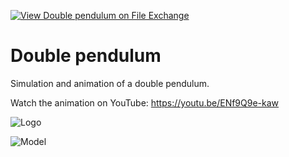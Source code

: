 [![View Double pendulum on File Exchange](https://www.mathworks.com/matlabcentral/images/matlab-file-exchange.svg)](https://www.mathworks.com/matlabcentral/fileexchange/92773-double-pendulum)
# Double pendulum
Simulation and animation of a double pendulum.

Watch the animation on YouTube: https://youtu.be/ENf9Q9e-kaw

![Logo](https://www.mathworks.com/matlabcentral/mlc-downloads/downloads/e5b218a0-0735-4975-bdd6-2f2cbce675ed/17a4bb3d-1df6-409f-a878-5b8bc51abd8c/images/1639509164.png)

![Model](https://www.dropbox.com/s/anmd9ho7unzmrh4/double_pendulum_model.png?raw=1)
